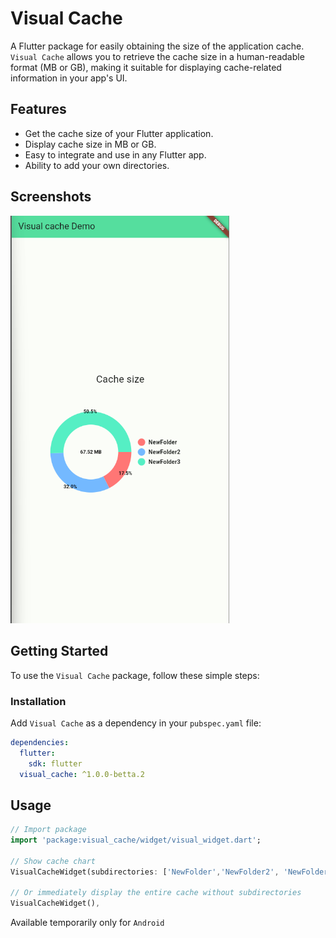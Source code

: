 # Visual Cache

A Flutter package for easily obtaining the size of the application cache. `Visual Cache` allows you to retrieve the cache size in a human-readable format (MB or GB), making it suitable for displaying cache-related information in your app's UI.

## Features

- Get the cache size of your Flutter application.
- Display cache size in MB or GB.
- Easy to integrate and use in any Flutter app.
- Ability to add your own directories.


## Screenshots

<img src="https://github.com/Smolla-ITc/visual_cache/blob/main/image/scr1.png"  width="350"/>

## Getting Started

To use the `Visual Cache` package, follow these simple steps:

### Installation

Add `Visual Cache` as a dependency in your `pubspec.yaml` file:

```yaml
dependencies:
  flutter:
    sdk: flutter
  visual_cache: ^1.0.0-betta.2
```

## Usage

``` dart
// Import package
import 'package:visual_cache/widget/visual_widget.dart';

// Show cache chart
VisualCacheWidget(subdirectories: ['NewFolder','NewFolder2', 'NewFolder3']),

// Or immediately display the entire cache without subdirectories
VisualCacheWidget(),
```
 
Available temporarily only for `Android`

